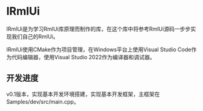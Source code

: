# IRmlUi

IRmlUi是为学习RmlUi库原理而制作的库，在这个库中将参考RmlUi源码一步步实现我们自己的RmlUi。

IRmlUi使用CMake作为项目管理，在Windows平台上使用Visual Studio Code作为代码编辑器，使用Visual Studio 2022作为编译器和调试器。

## 开发进度
v0.1版本，实现基本开发环境搭建，实现基本开发框架，主框架在Samples/dev/src/main.cpp。
